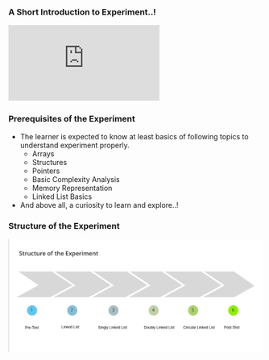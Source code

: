 
### A Short Introduction to Experiment..!
<iframe src="https://www.youtube.com/embed/lMEvmsfV_dU" frameborder="0" allow="autoplay; encrypted-media" allowfullscreen></iframe>

### Prerequisites of the Experiment

- The learner is expected to know at least basics of following topics to understand experiment properly.
   - Arrays
   - Structures
   - Pointers
   - Basic Complexity Analysis
   - Memory Representation
   - Linked List Basics
-    And above all, a curiosity to learn and explore..!
### Structure of the Experiment
<img src="images/structure.jpg"/>



